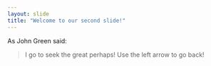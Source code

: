 ```yaml
---
layout: slide
title: "Welcome to our second slide!"
---
```

As John Green said:
>I go to seek the great perhaps!
Use the left arrow to go back!
